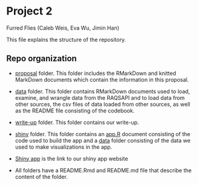 Project 2
================
Furred Flies (Caleb Weis, Eva Wu, Jimin Han)

This file explains the structure of the repository.

## Repo organization

-   [proposal](proposal) folder. This folder includes the RMarkDown and
    knitted MarkDown documents which contain the information in this
    proposal.

-   [data](data) folder. This folder contains RMarkDown documents used
    to load, examine, and wrangle data from the RAQSAPI and to load data
    from other sources, the csv files of data loaded from other sources,
    as well as the README file consisting of the codebook.

-   [write-up](write-up) folder. This folder contains our write-up.

-   [shiny](shiny) folder. This folder contains an
    [app.R](air_quality/app.R) document consisting of the code used to
    build the app and a [data](air_quality/data) folder consisting of
    the data we used to make visualizations in the app.

-   [Shiny app](https://hanjimin06.shinyapps.io/furredflies/) is the
    link to our shiny app website

-   All folders have a README.Rmd and README.md file that describe the
    content of the folder.
